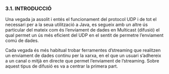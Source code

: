 
### 3.1.  INTRODUCCIÓ

Una vegada ja assolit i entés el funcionament del protocol UDP i de tot el necessari per a la seua utilització a Java, es segueix amb un altre ús particular del mateix com és l’enviament de dades en Multicast (difusió) el qual permet un ús més eficient del UDP en el sentit de permetre l’enviament comú de dades.

Cada vegada és més habitual trobar ferramentes d’streaming que realitzen un enviament de dades continu per la xarxa, en el que un usuari s’adhereix a un canal o mitjà en directe que permet l’enviament de l’streaming. Sobre aquest tipus de difusió es va a centrar la primera part. 



 

